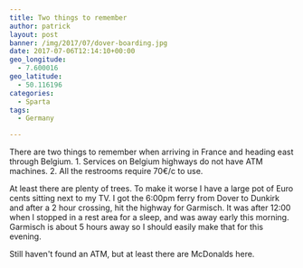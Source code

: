 ```yaml
---
title: Two things to remember
author: patrick
layout: post
banner: /img/2017/07/dover-boarding.jpg
date: 2017-07-06T12:14:10+00:00
geo_longitude:
  - 7.600016
geo_latitude:
  - 50.116196
categories:
  - Sparta
tags:
  - Germany

---
```


There are two things to remember when arriving in France and heading east through Belgium. 1. Services on Belgium highways do not have ATM machines. 2. All the restrooms require 70€/c to use. 

At least there are plenty of trees. To make it worse I have a large pot of Euro cents sitting next to my TV. I got the 6:00pm ferry from Dover to Dunkirk and after a 2 hour crossing, hit the highway for Garmisch. It was after 12:00 when I stopped in a rest area for a sleep, and was away early this morning. Garmisch is about 5 hours away so I should easily make that for this evening. 

Still haven't found an ATM, but at least there are McDonalds here. 

